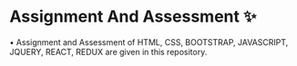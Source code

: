 # Assignment And Assessment ✨

• Assignment and Assessment of HTML, CSS, BOOTSTRAP, JAVASCRIPT, JQUERY, REACT, REDUX are given in this repository.
